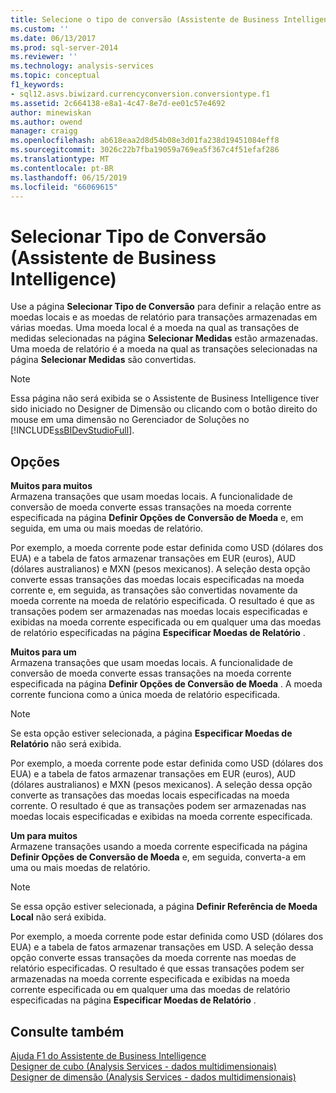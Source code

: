 ```yaml
---
title: Selecione o tipo de conversão (Assistente de Business Intelligence) | Microsoft Docs
ms.custom: ''
ms.date: 06/13/2017
ms.prod: sql-server-2014
ms.reviewer: ''
ms.technology: analysis-services
ms.topic: conceptual
f1_keywords:
- sql12.asvs.biwizard.currencyconversion.conversiontype.f1
ms.assetid: 2c664138-e8a1-4c47-8e7d-ee01c57e4692
author: minewiskan
ms.author: owend
manager: craigg
ms.openlocfilehash: ab618eaa2d8d54b08e3d01fa238d19451084eff8
ms.sourcegitcommit: 3026c22b7fba19059a769ea5f367c4f51efaf286
ms.translationtype: MT
ms.contentlocale: pt-BR
ms.lasthandoff: 06/15/2019
ms.locfileid: "66069615"
---
```

# <a name="select-conversion-type-business-intelligence-wizard"></a>Selecionar Tipo de Conversão (Assistente de Business Intelligence)
  Use a página **Selecionar Tipo de Conversão** para definir a relação entre as moedas locais e as moedas de relatório para transações armazenadas em várias moedas. Uma moeda local é a moeda na qual as transações de medidas selecionadas na página **Selecionar Medidas** estão armazenadas. Uma moeda de relatório é a moeda na qual as transações selecionadas na página **Selecionar Medidas** são convertidas.  
  
> [!NOTE]  
>  Essa página não será exibida se o Assistente de Business Intelligence tiver sido iniciado no Designer de Dimensão ou clicando com o botão direito do mouse em uma dimensão no Gerenciador de Soluções no [!INCLUDE[ssBIDevStudioFull](../includes/ssbidevstudiofull-md.md)].  
  
## <a name="options"></a>Opções  
 **Muitos para muitos**  
 Armazena transações que usam moedas locais. A funcionalidade de conversão de moeda converte essas transações na moeda corrente especificada na página **Definir Opções de Conversão de Moeda** e, em seguida, em uma ou mais moedas de relatório.  
  
 Por exemplo, a moeda corrente pode estar definida como USD (dólares dos EUA) e a tabela de fatos armazenar transações em EUR (euros), AUD (dólares australianos) e MXN (pesos mexicanos). A seleção desta opção converte essas transações das moedas locais especificadas na moeda corrente e, em seguida, as transações são convertidas novamente da moeda corrente na moeda de relatório especificada. O resultado é que as transações podem ser armazenadas nas moedas locais especificadas e exibidas na moeda corrente especificada ou em qualquer uma das moedas de relatório especificadas na página **Especificar Moedas de Relatório** .  
  
 **Muitos para um**  
 Armazena transações que usam moedas locais. A funcionalidade de conversão de moeda converte essas transações na moeda corrente especificada na página **Definir Opções de Conversão de Moeda** . A moeda corrente funciona como a única moeda de relatório especificada.  
  
> [!NOTE]  
>  Se esta opção estiver selecionada, a página **Especificar Moedas de Relatório** não será exibida.  
  
 Por exemplo, a moeda corrente pode estar definida como USD (dólares dos EUA) e a tabela de fatos armazenar transações em EUR (euros), AUD (dólares australianos) e MXN (pesos mexicanos). A seleção dessa opção converte as transações das moedas locais especificadas na moeda corrente. O resultado é que as transações podem ser armazenadas nas moedas locais especificadas e exibidas na moeda corrente especificada.  
  
 **Um para muitos**  
 Armazene transações usando a moeda corrente especificada na página **Definir Opções de Conversão de Moeda** e, em seguida, converta-a em uma ou mais moedas de relatório.  
  
> [!NOTE]  
>  Se essa opção estiver selecionada, a página **Definir Referência de Moeda Local** não será exibida.  
  
 Por exemplo, a moeda corrente pode estar definida como USD (dólares dos EUA) e a tabela de fatos armazenar transações em USD. A seleção dessa opção converte essas transações da moeda corrente nas moedas de relatório especificadas. O resultado é que essas transações podem ser armazenadas na moeda corrente especificada e exibidas na moeda corrente especificada ou em qualquer uma das moedas de relatório especificadas na página **Especificar Moedas de Relatório** .  
  
## <a name="see-also"></a>Consulte também  
 [Ajuda F1 do Assistente de Business Intelligence](business-intelligence-wizard-f1-help.md)   
 [Designer de cubo &#40;Analysis Services - dados multidimensionais&#41;](cube-designer-analysis-services-multidimensional-data.md)   
 [Designer de dimensão &#40;Analysis Services - dados multidimensionais&#41;](dimension-designer-analysis-services-multidimensional-data.md)  
  
  
